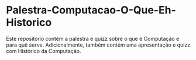 # Palestra-Computacao-O-Que-Eh-Historico
Este repositório contém a palestra e quizz sobre o que é Computação e para quê serve.
Adicionalmente, também contém uma apresentação e quizz com Histórico da Computação.
